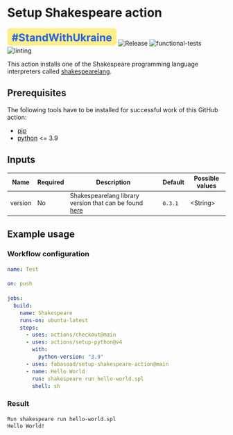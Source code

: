 # Setup Shakespeare action

[![Stand With Ukraine](https://raw.githubusercontent.com/vshymanskyy/StandWithUkraine/main/badges/StandWithUkraine.svg)](https://stand-with-ukraine.pp.ua)
![Release](https://img.shields.io/github/v/release/fabasoad/setup-shakespeare-action?include_prereleases)
![functional-tests](https://github.com/fabasoad/setup-shakespeare-action/actions/workflows/functional-tests.yml/badge.svg)
![linting](https://github.com/fabasoad/setup-shakespeare-action/actions/workflows/linting.yml/badge.svg)

This action installs one of the Shakespeare programming language interpreters
called [shakespearelang](https://pypi.org/project/shakespearelang/).

## Prerequisites

The following tools have to be installed for successful work of this GitHub action:

- [pip](https://pypi.org/project/pip)
- [python](https://www.python.org/) <= 3.9

## Inputs

<!-- prettier-ignore-start -->
| Name    | Required | Description                                                                                        | Default | Possible values |
|---------|----------|----------------------------------------------------------------------------------------------------|---------|-----------------|
| version | No       | Shakespearelang library version that can be found [here](https://pypi.org/project/shakespearelang) | `0.3.1` | &lt;String&gt;  |
<!-- prettier-ignore-end -->

## Example usage

### Workflow configuration

```yaml
name: Test

on: push

jobs:
  build:
    name: Shakespeare
    runs-on: ubuntu-latest
    steps:
      - uses: actions/checkout@main
      - uses: actions/setup-python@v4
        with:
          python-version: "3.9"
      - uses: fabasoad/setup-shakespeare-action@main
      - name: Hello World
        run: shakespeare run hello-world.spl
        shell: sh
```

### Result

```shell
Run shakespeare run hello-world.spl
Hello World!
```
